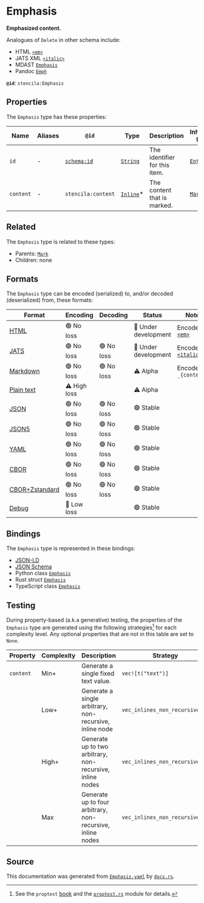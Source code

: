 # Emphasis

**Emphasized content.**

Analogues of `Delete` in other schema include:
  - HTML [`<em>`](https://developer.mozilla.org/en-US/docs/Web/HTML/Element/em)
  - JATS XML [`<italic>`](https://jats.nlm.nih.gov/archiving/tag-library/1.1/element/italic.html)
  - MDAST [`Emphasis`](https://github.com/syntax-tree/mdast#emphasis)
  - Pandoc [`Emph`](https://github.com/jgm/pandoc-types/blob/1.17.5.4/Text/Pandoc/Definition.hs#L256)


**`@id`**: `stencila:Emphasis`

## Properties

The `Emphasis` type has these properties:

| Name      | Aliases | `@id`                                | Type                                                                                              | Description                   | Inherited from                                                                                   |
| --------- | ------- | ------------------------------------ | ------------------------------------------------------------------------------------------------- | ----------------------------- | ------------------------------------------------------------------------------------------------ |
| `id`      | -       | [`schema:id`](https://schema.org/id) | [`String`](https://github.com/stencila/stencila/blob/main/docs/reference/schema/data/string.md)   | The identifier for this item. | [`Entity`](https://github.com/stencila/stencila/blob/main/docs/reference/schema/other/entity.md) |
| `content` | -       | `stencila:content`                   | [`Inline`](https://github.com/stencila/stencila/blob/main/docs/reference/schema/prose/inline.md)* | The content that is marked.   | [`Mark`](https://github.com/stencila/stencila/blob/main/docs/reference/schema/prose/mark.md)     |

## Related

The `Emphasis` type is related to these types:

- Parents: [`Mark`](https://github.com/stencila/stencila/blob/main/docs/reference/schema/prose/mark.md)
- Children: none

## Formats

The `Emphasis` type can be encoded (serialized) to, and/or decoded (deserialized) from, these formats:

| Format                                                                                             | Encoding         | Decoding     | Status                 | Notes                                                                                                  |
| -------------------------------------------------------------------------------------------------- | ---------------- | ------------ | ---------------------- | ------------------------------------------------------------------------------------------------------ |
| [HTML](https://github.com/stencila/stencila/blob/main/docs/reference/formats/html.md)              | 🟢 No loss        |              | 🚧 Under development    | Encoded as [`<em>`](https://developer.mozilla.org/en-US/docs/Web/HTML/Element/em)                      |
| [JATS](https://github.com/stencila/stencila/blob/main/docs/reference/formats/jats.md)              | 🟢 No loss        | 🟢 No loss    | 🚧 Under development    | Encoded as [`<italic>`](https://jats.nlm.nih.gov/articleauthoring/tag-library/1.3/element/italic.html) |
| [Markdown](https://github.com/stencila/stencila/blob/main/docs/reference/formats/markdown.md)      | 🟢 No loss        | 🟢 No loss    | ⚠️ Alpha               | Encoded as `_{content}_`                                                                               |
| [Plain text](https://github.com/stencila/stencila/blob/main/docs/reference/formats/text.md)        | ⚠️ High loss     |              | ⚠️ Alpha               |                                                                                                        |
| [JSON](https://github.com/stencila/stencila/blob/main/docs/reference/formats/json.md)              | 🟢 No loss        | 🟢 No loss    | 🟢 Stable               |                                                                                                        |
| [JSON5](https://github.com/stencila/stencila/blob/main/docs/reference/formats/json5.md)            | 🟢 No loss        | 🟢 No loss    | 🟢 Stable               |                                                                                                        |
| [YAML](https://github.com/stencila/stencila/blob/main/docs/reference/formats/yaml.md)              | 🟢 No loss        | 🟢 No loss    | 🟢 Stable               |                                                                                                        |
| [CBOR](https://github.com/stencila/stencila/blob/main/docs/reference/formats/cbor.md)              | 🟢 No loss        | 🟢 No loss    | 🟢 Stable               |                                                                                                        |
| [CBOR+Zstandard](https://github.com/stencila/stencila/blob/main/docs/reference/formats/cborzst.md) | 🟢 No loss        | 🟢 No loss    | 🟢 Stable               |                                                                                                        |
| [Debug](https://github.com/stencila/stencila/blob/main/docs/reference/formats/debug.md)            | 🔷 Low loss       |              | 🟢 Stable               |                                                                                                        |

## Bindings

The `Emphasis` type is represented in these bindings:

- [JSON-LD](https://stencila.dev/Emphasis.jsonld)
- [JSON Schema](https://stencila.dev/Emphasis.schema.json)
- Python class [`Emphasis`](https://github.com/stencila/stencila/blob/main/python/python/stencila/types/emphasis.py)
- Rust struct [`Emphasis`](https://github.com/stencila/stencila/blob/main/rust/schema/src/types/emphasis.rs)
- TypeScript class [`Emphasis`](https://github.com/stencila/stencila/blob/main/typescript/src/types/Emphasis.ts)

## Testing

During property-based (a.k.a generative) testing, the properties of the `Emphasis` type are generated using the following strategies[^1] for each complexity level. Any optional properties that are not in this table are set to `None`.

| Property  | Complexity | Description                                                | Strategy                       |
| --------- | ---------- | ---------------------------------------------------------- | ------------------------------ |
| `content` | Min+       | Generate a single fixed text value.                        | `vec![t("text")]`              |
|           | Low+       | Generate a single arbitrary, non-recursive, inline node    | `vec_inlines_non_recursive(1)` |
|           | High+      | Generate up to two arbitrary, non-recursive, inline nodes  | `vec_inlines_non_recursive(2)` |
|           | Max        | Generate up to four arbitrary, non-recursive, inline nodes | `vec_inlines_non_recursive(4)` |

## Source

This documentation was generated from [`Emphasis.yaml`](https://github.com/stencila/stencila/blob/main/schema/Emphasis.yaml) by [`docs.rs`](https://github.com/stencila/stencila/blob/main/rust/schema-gen/src/docs.rs).

[^1]: See the `proptest` [book](https://proptest-rs.github.io/proptest/) and the [`proptest.rs`](https://github.com/stencila/stencila/blob/main/rust/schema/src/proptests.rs) module for details.